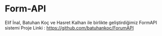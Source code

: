 # Form-API
Elif İnal, Batuhan Koç ve Hasret Kalhan ile birlikte geliştirdiğimiz FormAPI sistemi
Proje Linki : https://github.com/batuhankoc/ForumAPI
